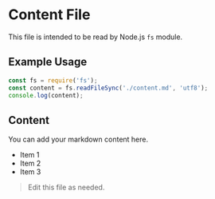 # Content File

This file is intended to be read by Node.js `fs` module.

## Example Usage

```js
const fs = require('fs');
const content = fs.readFileSync('./content.md', 'utf8');
console.log(content);
```

## Content

You can add your markdown content here.

- Item 1
- Item 2
- Item 3

> Edit this file as needed.